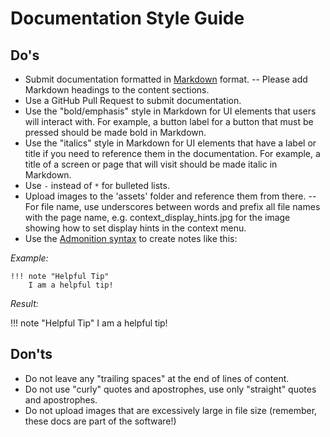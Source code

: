 # Documentation Style Guide

## Do's

- Submit documentation formatted in [Markdown](https://en.wikipedia.org/wiki/Markdown) format.
  -- Please add Markdown headings to the content sections.
- Use a GitHub Pull Request to submit documentation.
- Use the "bold/emphasis" style in Markdown for UI elements that users will interact with. For example, a button label for a button that must be pressed should be made bold in Markdown.
- Use the "italics" style in Markdown for UI elements that have a label or title if you need to reference them in the documentation. For example, a title of a screen or page that will visit should be made italic in Markdown.
- Use `-` instead of `*` for bulleted lists.
- Upload images to the 'assets' folder and reference them from there. 
   -- For file name, use underscores between words and prefix all file names with the page name, e.g. context_display_hints.jpg for the image showing how to set display hints in the context menu.
- Use the [Admonition syntax](https://squidfunk.github.io/mkdocs-material/reference/admonitions/) to create notes like this:

_Example:_

```
!!! note "Helpful Tip" 
    I am a helpful tip!
```

_Result:_

!!! note "Helpful Tip" 
    I am a helpful tip!


## Don'ts

- Do not leave any "trailing spaces" at the end of lines of content.
- Do not use "curly" quotes and apostrophes, use only "straight" quotes and apostrophes.
- Do not upload images that are excessively large in file size (remember, these docs are part of the software!)

